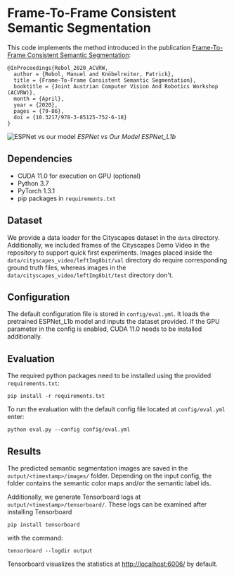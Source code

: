 # Frame-To-Frame Consistent Semantic Segmentation

This code implements the method introduced in the publication [Frame-To-Frame Consistent Semantic Segmentation](https://arxiv.org/abs/2008.00948):

    @InProceedings{Rebol_2020_ACVRW,
      author = {Rebol, Manuel and Knöbelreiter, Patrick},
      title = {Frame-To-Frame Consistent Semantic Segmentation},
      booktitle = {Joint Austrian Computer Vision And Robotics Workshop (ACVRW)},
      month = {April},
      year = {2020},
      pages = {79-86},
      doi = {10.3217/978-3-85125-752-6-18}
    } 
    
![ESPNet vs our model](https://github.com/mrebol/f2fcss/blob/master/resources/esp_vs_our_model.gif)
*ESPNet vs Our Model ESPNet_L1b*

## Dependencies
+ CUDA 11.0 for execution on GPU (optional)
+ Python 3.7
+ PyTorch 1.3.1 
+ pip packages in `requirements.txt`


## Dataset
We provide a data loader for the Cityscapes dataset in the `data` directory. 
Additionally, we included frames of the Cityscapes Demo Video in the repository to support quick first experiments.
Images placed inside the `data/cityscapes_video/leftImg8bit/val` directory do require corresponding ground truth files, whereas images in the `data/cityscapes_video/leftImg8bit/test` directory don't. 

## Configuration
The default configuration file is stored in `config/eval.yml`. 
It loads the pretrained ESPNet_L1b model and inputs the dataset provided.
If the GPU parameter in the config is enabled, CUDA 11.0 needs to be installed additionally.


## Evaluation

The required python packages need to be installed using the provided `requirements.txt`:  

    pip install -r requirements.txt
    
To run the evaluation with the default config file located at `config/eval.yml` enter:

    python eval.py --config config/eval.yml 

## Results
The predicted semantic segmentation images are saved in the `output/<timestamp>/images/` folder.
Depending on the input config, the folder contains the semantic color maps and/or the semantic label ids.


Additionally, we generate Tensorboard logs at `output/<timestamp>/tensorboard/`. These logs can be 
examined after installing Tensorboard
    
    pip install tensorboard 
with the command:

    tensorboard --logdir output 

Tensorboard visualizes the statistics at [http://localhost:6006/](http://localhost:6006/) by default.

